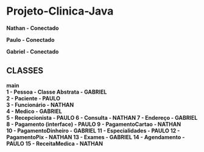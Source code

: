 # Projeto-Clinica-Java

<b>

<p>Nathan - Conectado <p>

<p>Paulo - Conectado<p>

<p>Gabriel - Conectado<p>


## CLASSES

main<br>
1 - Pessoa - Classe Abstrata - GABRIEL<br>
<b>2 - Paciente - PAULO<b><br>
<b>3 - Funcionário - NATHAN <b><br>
<b>4 - Medico - GABRIEL <b>                  
<b>5 - Recepcionista - PAULO<b>
<b>6 - Consulta - NATHAN<b>
<b>7 - Endereço - GABRIEL<b>
<b>8 - Pagamento (interface) - PAULO<b>
<b>9 - PagamentoCartao - NATHAN<b>        
<b>10 - PagamentoDinheiro - GABRIEL<b>
<b>11 - Especialidades - PAULO <b>
<b>12 - PagamentoPix - NATHAN<b>
<b>13 - Exames - GABRIEL<b>
<b>14 - Agendamento - PAULO<b>
<b>15 - ReceitaMedica - NATHAN<b>
